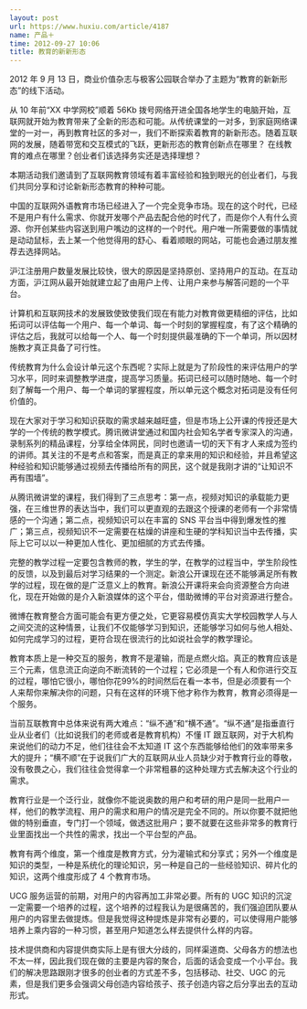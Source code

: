 ```yaml
---
layout: post
url: https://www.huxiu.com/article/4187
name: 产品＋
time: 2012-09-27 10:06
title: 教育的新新形态
---
```

2012 年 9 月 13 日，商业价值杂志与极客公园联合举办了主题为“教育的新新形态”的线下活动。

从 10 年前“XX 中学网校”顺着 56Kb 拨号网络开进全国各地学生的电脑开始，互联网就开始为教育带来了全新的形态和可能。从传统课堂的一对多，到家庭网络课堂的一对一，再到教育社区的多对一，我们不断探索着教育的新新形态。随着互联网的发展，随着带宽和交互模式的飞跃，更新形态的教育创新点在哪里？ 在线教育的难点在哪里？创业者们该选择务实还是选择理想？

本期活动我们邀请到了互联网教育领域有着丰富经验和独到眼光的创业者们，与我们共同分享和讨论新新形态教育的种种可能。

中国的互联网外语教育市场已经进入了一个完全竞争市场。现在的这个时代，已经不是用户有什么需求、你就开发哪个产品去配合他的时代了，而是你个人有什么资源、你开创某些内容送到用户嘴边的这样的一个时代。用户唯一所需要做的事情就是动动鼠标，去上某一个他觉得用的舒心、看着顺眼的网站，可能也会通过朋友推荐去选择网站。

沪江注册用户数量发展比较快，很大的原因是坚持原创、坚持用户的互动。在互动方面，沪江网从最开始就建立起了由用户上传、让用户来参与解答问题的一个平台。

计算机和互联网技术的发展致使致使我们现在有能力对教育做更精细的评估，比如拓词可以评估每一个用户、每一个单词、每一个时刻的掌握程度，有了这个精确的评估之后，我就可以给每一个人、每一个时刻提供最准确的下一个单词，所以因材施教才真正具备了可行性。

传统教育为什么会设计单元这个东西呢？实际上就是为了阶段性的来评估用户的学习水平，同时来调整教学进度，提高学习质量。拓词已经可以随时随地、每一个时刻了解每一个用户、每一个单词的掌握程度，所以单元这个概念对拓词是没有任何价值的。

现在大家对于学习和知识获取的需求越来越旺盛，但是市场上公开课的传授还是大学的一个传统的教学模式。腾讯微讲堂通过和国内社会知名学者专家深入的沟通，录制系列的精品课程，分享给全体网民，同时也邀请一切的天下有才人来成为签约的讲师。其关注的不是考点和答案，而是真正的拿来用的知识和经验，并且希望这种经验和知识能够通过视频去传播给所有的网民，这个就是我刚才讲的“让知识不再有围墙”。

从腾讯微讲堂的课程，我们得到了三点思考：第一点，视频对知识的承载能力更强，在三维世界的表达当中，我们可以更直观的去跟这个授课的老师有一个非常情感的一个沟通；第二点，视频知识可以在丰富的 SNS 平台当中得到爆发性的推广；第三点，视频知识不一定需要在枯燥的讲座和生硬的学科知识当中去传播，实际上它可以以一种更加人性化、更加细腻的方式去传播。

完整的教学过程一定要包含教师的教，学生的学，在教学的过程当中，学生阶段性的反馈，以及到最后对学习结果的一个测定。新浪公开课现在还不能够满足所有教学的过程，现在做的是广泛意义上的教育。新浪公开课将来会向资源整合方向进化，现在开始做的是介入新浪媒体的这个平台，借助微博的平台对资源进行整合。

微博在教育整合方面可能会有更方便之处，它更容易模仿真实大学校园教学人与人之间交流的这种情景，让我们不仅能够学习到知识，还能够学习如何与他人相处、如何完成学习的过程，更符合现在很流行的比如说社会学的教学理论。

教育本质上是一种交互的服务，教育不是灌输，而是点燃火焰。真正的教育应该是三个元素，信息流正向逆向不断流转的一个过程；它必须是一个有人和你进行交互的过程，哪怕它很小，哪怕你花99%的时间然后在看一本书，但是必须要有一个人来帮你来解决你的问题，只有在这样的环境下他才称作为教育，教育必须得是一个服务。

当前互联教育中总体来说有两大难点：“纵不通”和“横不通”。“纵不通”是指垂直行业从业者们（比如说我们的老师或者是教育机构）不懂 IT 跟互联网，对于大机构来说他们的动力不足，他们往往会不太知道 IT 这个东西能够给他们的效率带来多大的提升；“横不顺”在于说我们广大的互联网从业人员缺少对于教育行业的尊敬，没有敬畏之心，我们往往会觉得拿一个非常粗暴的这种处理方式去解决这个行业的需求。

教育行业是一个泛行业，就像你不能说奥数的用户和考研的用户是同一批用户一样，他们的教学流程、用户的需求和用户的情况是完全不同的。所以你要不就把他做的特别垂直，专门打一个领域，做透这批用户；要不就要在这些非常多的教育行业里面找出一个共性的需求，找出一个平台型的产品。

教育有两个维度，第一个维度是教育方式，分为灌输式和分享式；另外一个维度是知识的类型，一种是系统化的理论知识，另一种是自己的一些经验知识、碎片化的知识，这两个维度形成了 4 个教育市场。

UCG 服务运营的前期，对用户的内容再加工非常必要。所有的 UGC 知识的沉淀一定需要一个培养的过程，这个培养的过程我认为是很痛苦的，我们强迫团队要从用户的内容里去做提炼。但是我觉得这种提炼是非常有必要的，可以使得用户能够培养上乘内容的一种习惯，甚至用户知道怎么样去提供什么样的内容。

技术提供商和内容提供商实际上是有很大分歧的，同样渠道商、父母各方的想法也不太一样，因此我们现在做的主要是内容的聚合，后面的话会变成一个小平台。我们的解决思路跟刚才很多的创业者的方式差不多，包括移动、社交、UGC 的元素，但是我们更多会强调父母创造内容给孩子、孩子创造内容之后分享出去的互动形式。

